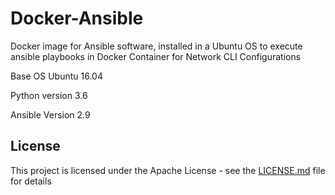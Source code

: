 # Docker-Ansible

Docker image for Ansible software, installed in a Ubuntu OS to execute ansible playbooks in Docker Container for Network CLI Configurations 


Base OS
Ubuntu 16.04

Python version 
3.6

Ansible Version 
2.9



## License

This project is licensed under the Apache License - see the <a href="https://github.com/amol786/docker-ansible/blob/main/LICENSE">LICENSE.md</a> file for details
